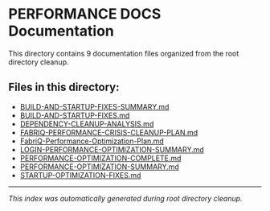# PERFORMANCE DOCS Documentation

This directory contains 9 documentation files organized from the root directory cleanup.

## Files in this directory:

- [BUILD-AND-STARTUP-FIXES-SUMMARY.md](./BUILD-AND-STARTUP-FIXES-SUMMARY.md)
- [BUILD-AND-STARTUP-FIXES.md](./BUILD-AND-STARTUP-FIXES.md)
- [DEPENDENCY-CLEANUP-ANALYSIS.md](./DEPENDENCY-CLEANUP-ANALYSIS.md)
- [FABRIQ-PERFORMANCE-CRISIS-CLEANUP-PLAN.md](./FABRIQ-PERFORMANCE-CRISIS-CLEANUP-PLAN.md)
- [FabriQ-Performance-Optimization-Plan.md](./FabriQ-Performance-Optimization-Plan.md)
- [LOGIN-PERFORMANCE-OPTIMIZATION-SUMMARY.md](./LOGIN-PERFORMANCE-OPTIMIZATION-SUMMARY.md)
- [PERFORMANCE-OPTIMIZATION-COMPLETE.md](./PERFORMANCE-OPTIMIZATION-COMPLETE.md)
- [PERFORMANCE-OPTIMIZATION-SUMMARY.md](./PERFORMANCE-OPTIMIZATION-SUMMARY.md)
- [STARTUP-OPTIMIZATION-FIXES.md](./STARTUP-OPTIMIZATION-FIXES.md)

---
*This index was automatically generated during root directory cleanup.*
